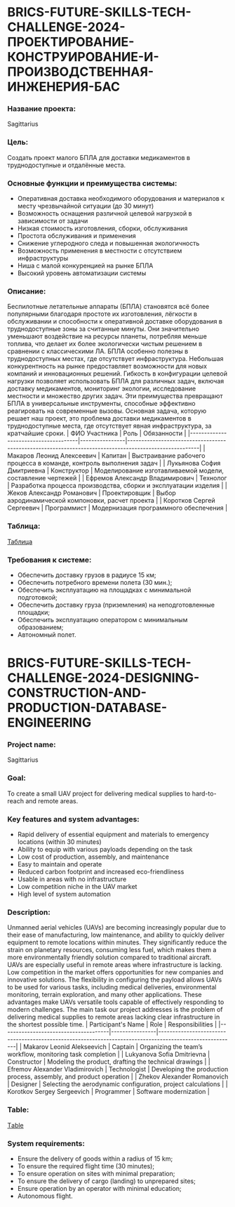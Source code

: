 # BRICS-FUTURE-SKILLS-TECH-CHALLENGE-2024-ПРОЕКТИРОВАНИЕ-КОНСТРУИРОВАНИЕ-И-ПРОИЗВОДСТВЕННАЯ-ИНЖЕНЕРИЯ-БАС
### Название проекта:
  Sagittarius
### Цель:
  Создать проект малого БПЛА для доставки медикаментов в труднодоступные и отдалённые места.
### Основные функции и преимущества системы: 
  - Оперативная доставка необходимого оборудования и материалов к месту чрезвычайной ситуации (до 30 минут)
  - Возможность оснащения различной целевой нагрузкой в зависимости от задачи
  - Низкая стоимость изготовления, сборки, обслуживания
  - Простота обслуживания и применения
  - Снижение углеродного следа и повышенная экологичность
  - Возможность применения в местности с отсутствием инфраструктуры 
  - Ниша с малой конкуренцией на рынке БПЛА
  - Высокий уровень автоматизации системы 
### Описание:
  Беспилотные летательные аппараты (БПЛА) становятся всё более популярными благодаря простоте их изготовления, лёгкости в обслуживании и способности к оперативной доставке оборудования в труднодоступные зоны за считанные минуты. Они значительно уменьшают воздействие на ресурсы планеты, потребляя меньше топлива, что делает их более экологически чистым решением в сравнении с классическими ЛА. БПЛА особенно полезны в труднодоступных местах, где отсутствует инфраструктура. Небольшая конкурентность на рынке предоставляет возможности для новых компаний и инновационных решений. Гибкость в конфигурации целевой нагрузки позволяет использовать БПЛА для различных задач, включая доставку медикаментов, мониторинг экологии, исследование местности и множество других задач. Эти преимущества превращают БПЛА в универсальные инструменты, способные эффективно реагировать на современные вызовы. Основная задача, которую решает наш проект, это проблема доставки медикаментов в труднодоступные места, где отсутствует явная инфраструктура, за кратчайшие сроки.
| ФИО Участника                        | Роль           | Обязанности                                                                                           |
|--------------------------------------|----------------|-------------------------------------------------------------------------------------------------------|
| Макаров Леонид Алексеевич            | Капитан        | Выстраивание рабочего процесса в команде, контроль выполнения задач                                    |
| Лукьянова София Дмитриевна           | Конструктор    | Моделирование изготавливаемой модели, составление чертежей                                             |
| Ефремов Александр Владимирович       | Технолог       | Разработка процесса производства, сборки и эксплуатации изделия                                       |
| Жеков Александр Романович            | Проектировщик  | Выбор аэродинамической компоновки, расчет проекта                                                     |
| Коротков Сергей Сергеевич            | Программист    | Модернизация программного обеспечения                                                                  |
### Таблица:
[Таблица](https://docs.google.com/spreadsheets/d/11EvWEyuFIVLWnHRkrs40eNkXgBEI7as9F1RAO528Gh0/edit?gid=0#gid=0)
### Требования к системе:
  - Обеспечить доставку грузов в радиусе 15 км;
  - Обеспечить потребного времени полета (30 мин.);
  - Обеспечить эксплуатацию на площадках с минимальной подготовкой;
  - Обеспечить доставку груза (приземления) на неподготовленные площадки;
  - Обеспечить эксплуатацию оператором с минимальным образованием;
  - Автономный полет.
# BRICS-FUTURE-SKILLS-TECH-CHALLENGE-2024-DESIGNING-CONSTRUCTION-AND-PRODUCTION-DATABASE-ENGINEERING
### Project name:
  Sagittarius
### Goal:
  To create a small UAV project for delivering medical supplies to hard-to-reach and remote areas.
  
### Key features and system advantages:
  - Rapid delivery of essential equipment and materials to emergency locations (within 30 minutes)
  - Ability to equip with various payloads depending on the task
  - Low cost of production, assembly, and maintenance
  - Easy to maintain and operate
  - Reduced carbon footprint and increased eco-friendliness
  - Usable in areas with no infrastructure
  - Low competition niche in the UAV market
  - High level of system automation
  
### Description:
  Unmanned aerial vehicles (UAVs) are becoming increasingly popular due to their ease of manufacturing, low maintenance, and ability to quickly deliver equipment to remote locations within minutes. They significantly reduce the strain on planetary resources, consuming less fuel, which makes them a more environmentally friendly solution compared to traditional aircraft. UAVs are especially useful in remote areas where infrastructure is lacking. Low competition in the market offers opportunities for new companies and innovative solutions. The flexibility in configuring the payload allows UAVs to be used for various tasks, including medical deliveries, environmental monitoring, terrain exploration, and many other applications. These advantages make UAVs versatile tools capable of effectively responding to modern challenges. The main task our project addresses is the problem of delivering medical supplies to remote areas lacking clear infrastructure in the shortest possible time.
| Participant's Name                   | Role           | Responsibilities                                                                                        |
|--------------------------------------|----------------|---------------------------------------------------------------------------------------------------------|
| Makarov Leonid Alekseevich            | Captain        | Organizing the team’s workflow, monitoring task completion                                               |
| Lukyanova Sofia Dmitrievna            | Constructor    | Modeling the product, drafting the technical drawings                                                    |
| Efremov Alexander Vladimirovich       | Technologist   | Developing the production process, assembly, and product operation                                       |
| Zhekov Alexander Romanovich           | Designer       | Selecting the aerodynamic configuration, project calculations                                            |
| Korotkov Sergey Sergeevich            | Programmer     | Software modernization                                                                                   |
### Table:
[Тable](https://docs.google.com/spreadsheets/d/11EvWEyuFIVLWnHRkrs40eNkXgBEI7as9F1RAO528Gh0/edit?gid=0#gid=0)
### System requirements:
  - Ensure the delivery of goods within a radius of 15 km;
  - To ensure the required flight time (30 minutes);
  - To ensure operation on sites with minimal preparation;
  - To ensure the delivery of cargo (landing) to unprepared sites;
  - Ensure operation by an operator with minimal education;
  - Autonomous flight.
